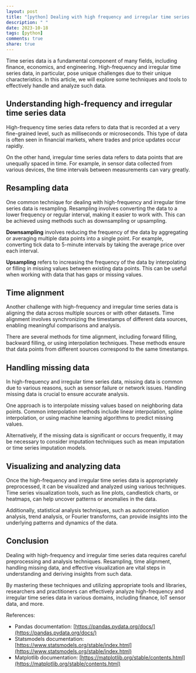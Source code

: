 ```yaml
---
layout: post
title: "[python] Dealing with high frequency and irregular time series data"
description: " "
date: 2023-10-18
tags: [python]
comments: true
share: true
---
```


Time series data is a fundamental component of many fields, including finance, economics, and engineering. High-frequency and irregular time series data, in particular, pose unique challenges due to their unique characteristics. In this article, we will explore some techniques and tools to effectively handle and analyze such data.

## Understanding high-frequency and irregular time series data

High-frequency time series data refers to data that is recorded at a very fine-grained level, such as milliseconds or microseconds. This type of data is often seen in financial markets, where trades and price updates occur rapidly.

On the other hand, irregular time series data refers to data points that are unequally spaced in time. For example, in sensor data collected from various devices, the time intervals between measurements can vary greatly.

## Resampling data

One common technique for dealing with high-frequency and irregular time series data is resampling. Resampling involves converting the data to a lower frequency or regular interval, making it easier to work with. This can be achieved using methods such as downsampling or upsampling.

**Downsampling** involves reducing the frequency of the data by aggregating or averaging multiple data points into a single point. For example, converting tick data to 5-minute intervals by taking the average price over each interval.

**Upsampling** refers to increasing the frequency of the data by interpolating or filling in missing values between existing data points. This can be useful when working with data that has gaps or missing values.

## Time alignment

Another challenge with high-frequency and irregular time series data is aligning the data across multiple sources or with other datasets. Time alignment involves synchronizing the timestamps of different data sources, enabling meaningful comparisons and analysis.

There are several methods for time alignment, including forward filling, backward filling, or using interpolation techniques. These methods ensure that data points from different sources correspond to the same timestamps.

## Handling missing data

In high-frequency and irregular time series data, missing data is common due to various reasons, such as sensor failure or network issues. Handling missing data is crucial to ensure accurate analysis.

One approach is to interpolate missing values based on neighboring data points. Common interpolation methods include linear interpolation, spline interpolation, or using machine learning algorithms to predict missing values.

Alternatively, if the missing data is significant or occurs frequently, it may be necessary to consider imputation techniques such as mean imputation or time series imputation models.

## Visualizing and analyzing data

Once the high-frequency and irregular time series data is appropriately preprocessed, it can be visualized and analyzed using various techniques. Time series visualization tools, such as line plots, candlestick charts, or heatmaps, can help uncover patterns or anomalies in the data.

Additionally, statistical analysis techniques, such as autocorrelation analysis, trend analysis, or Fourier transforms, can provide insights into the underlying patterns and dynamics of the data.

## Conclusion

Dealing with high-frequency and irregular time series data requires careful preprocessing and analysis techniques. Resampling, time alignment, handling missing data, and effective visualization are vital steps in understanding and deriving insights from such data.

By mastering these techniques and utilizing appropriate tools and libraries, researchers and practitioners can effectively analyze high-frequency and irregular time series data in various domains, including finance, IoT sensor data, and more.

References:
- Pandas documentation: [https://pandas.pydata.org/docs/](https://pandas.pydata.org/docs/)
- Statsmodels documentation: [https://www.statsmodels.org/stable/index.html](https://www.statsmodels.org/stable/index.html)
- Matplotlib documentation: [https://matplotlib.org/stable/contents.html](https://matplotlib.org/stable/contents.html)